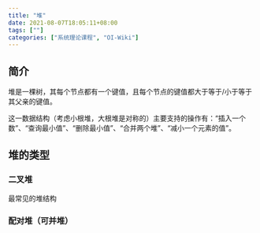 ```yaml
---
title: "堆"
date: 2021-08-07T18:05:11+08:00
tags: [""]
categories: ["系统理论课程", "OI-Wiki"]
---
```



## 简介

堆是一棵树，其每个节点都有一个键值，且每个节点的键值都大于等于/小于等于其父亲的键值。

这一数据结构（考虑小根堆，大根堆是对称的）主要支持的操作有：“插入一个数”、“查询最小值”、“删除最小值”、“合并两个堆”、“减小一个元素的值”。

## 堆的类型

### 二叉堆

最常见的堆结构

### 配对堆（可并堆）



